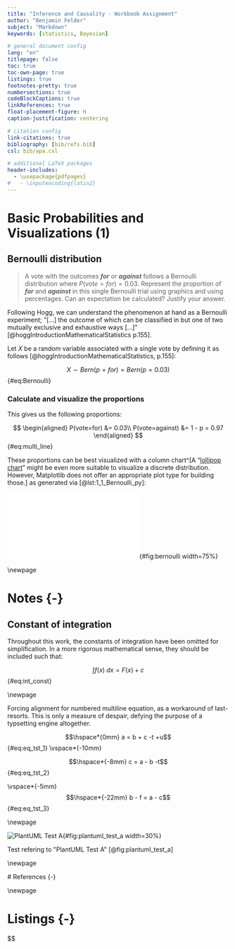 ```yaml
---
title: "Inference and Causality - Workbook Assignment"
author: "Benjamin Felder"
subject: "Markdown"
keywords: [statistics, Bayesian]

# general document config
lang: "en"
titlepage: false
toc: true
toc-own-page: true
listings: true
footnotes-pretty: true
numbersections: true
codeBlockCaptions: true
linkReferences: true
float-placement-figure: H
caption-justification: centering

# citation config
link-citations: true
bibliography: [bib/refs.bib]
csl: bib/apa.csl

# additional LaTeX packages
header-includes:
  - \usepackage{pdfpages}
#   - \inputencoding{latin2}
---
```


# Basic Probabilities and Visualizations (1)

## Bernoulli distribution

> A vote with the outcomes **_for_** or **_against_** follows a Bernoulli distribution where $P(vote=for) = 0.03$. Represent the proportion of **_for_** and **_against_** in this single Bernoulli trial using graphics and using percentages. Can an expectation be calculated? Justify your answer.

Following Hogg, we can understand the phenomenon at hand as a Bernoulli experiment; "[...] the outcome of which can
be classified in but one of two mutually exclusive and exhaustive ways [...]" [@hoggIntroductionMathematicalStatistics p.155].

Let $X$ be a random variable associated with a single vote by defining it as follows [@hoggIntroductionMathematicalStatistics, p.155]:

$$X \sim Bern(p=for) = Bern(p = 0.03)$${#eq:Bernoulli}

### Calculate and visualize the proportions

This gives us the following proportions:

$$
\begin{aligned}
P(vote=for) &= 0.03\\
P(vote=against) &= 1 - p = 0.97
\end{aligned}
$${#eq:multi_line}

These proportions can be best visualized with a column chart^[A “[lollipop chart](https://datavizproject.com/data-type/lollipop-chart/)” might be even more suitable to visualize a discrete distribution. However, Matplotlib does not offer an appropriate plot type for building those.] as generated via [@lst:1_1_Bernoulli_py]:

![Bernoulli distribution](output/img/1_1_Bernoulli.pdf){#fig:bernoulli width=75%}

\newpage

# Notes {-}

## Constant of integration

Throughout this work, the constants of integration have been omitted for simplification. In a more rigorous mathematical sense, they should be included such that:

$$\int f(x) \; dx = F(x) + c$${#eq:int_const}

\newpage

Forcing alignment for numbered multiline equation, as a workaround of last-resorts. This is only a measure of despair, defying the purpose of a typsetting engine altogether.

$$\hspace*{0mm} a = b + c -t +u$${#eq:eq_tst_1}
\vspace*{-10mm}

$$\hspace*{-8mm} c = a - b -t$${#eq:eq_tst_2}

\vspace*{-5mm}
$$\hspace*{-22mm} b - f = a - c$${#eq:eq_tst_3}

\newpage

![PlantUML Test A](output/plantuml/PlantUMLTest_A.svg){#fig:plantuml_test_a width=30%}

Test refering to "PlantUML Test A" [@fig:plantuml_test_a]

\newpage

<div id="refs">
# References {-}
</div>

\newpage

# Listings {-}
$$
